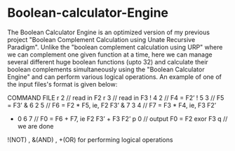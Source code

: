 # Boolean-calculator-Engine
The Boolean Calculator Engine is an optimized version of my previous project "Boolean Complement Calculation using Unate Recursive Paradigm". Unlike the "boolean complement calculation using URP" where we can complement one given function at a time, here we can manage several different huge boolean functions (upto 32) and calculate their boolean complements simultaneously using the "Boolean Calculator Engine" and can perform various logical operations. An example of one of the input files's format is given below:

COMMAND FILE
r 2 // read in F2
r 3 // read in F3
! 4 2 // F4 = F2’
! 5 3 // F5 = F3’
& 6 2 5 // F6 = F2 * F5, ie, F2 F3’
& 7 3 4 // F7 = F3 * F4, ie, F3 F2’
+ 0 6 7 // F0 = F6 + F7, ie F2 F3’ + F3 F2’
p 0 // output F0 = F2 exor F3
q // we are done

!(NOT) , &(AND) , +(OR) for performing logical operations



